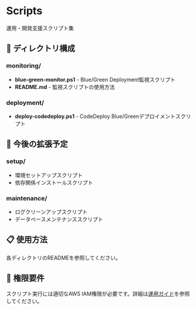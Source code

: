 # Scripts

運用・開発支援スクリプト集

## 📁 ディレクトリ構成

### monitoring/
- **blue-green-monitor.ps1** - Blue/Green Deployment監視スクリプト
- **README.md** - 監視スクリプトの使用方法

### deployment/
- **deploy-codedeploy.ps1** - CodeDeploy Blue/Greenデプロイメントスクリプト

## 🚀 今後の拡張予定

### setup/
- 環境セットアップスクリプト
- 依存関係インストールスクリプト

### maintenance/
- ログクリーンアップスクリプト
- データベースメンテナンススクリプト

## 📋 使用方法

各ディレクトリのREADMEを参照してください。

## 🔐 権限要件

スクリプト実行には適切なAWS IAM権限が必要です。詳細は[運用ガイド](../docs/operations/README.md)を参照してください。